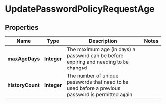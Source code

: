 

# UpdatePasswordPolicyRequestAge


## Properties

| Name | Type | Description | Notes |
|------------ | ------------- | ------------- | -------------|
|**maxAgeDays** | **Integer** | The maximum age (in days) a password can be before expiring and needing to be changed |  |
|**historyCount** | **Integer** | The number of unique passwords that need to be used before a previous password is permitted again |  |



